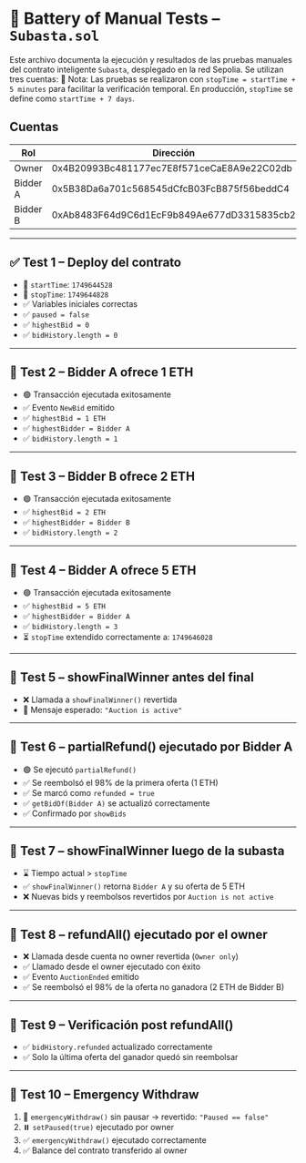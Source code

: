 # 🧪 Battery of Manual Tests – `Subasta.sol`

Este archivo documenta la ejecución y resultados de las pruebas manuales del contrato inteligente `Subasta`, desplegado en la red Sepolia. Se utilizan tres cuentas:
🧪 Nota: Las pruebas se realizaron con `stopTime = startTime + 5 minutes` para facilitar la verificación temporal. En producción, `stopTime` se define como `startTime + 7 days`.

## Cuentas

| Rol       | Dirección                                                 |
|-----------|-----------------------------------------------------------|
| Owner     | 0x4B20993Bc481177ec7E8f571ceCaE8A9e22C02db                |
| Bidder A  | 0x5B38Da6a701c568545dCfcB03FcB875f56beddC4                |
| Bidder B  | 0xAb8483F64d9C6d1EcF9b849Ae677dD3315835cb2                |

---

## ✅ Test 1 – Deploy del contrato

- 📌 `startTime`: `1749644528`
- 📌 `stopTime`: `1749644828`
- ✅ Variables iniciales correctas
- ✅ `paused = false`
- ✅ `highestBid = 0`
- ✅ `bidHistory.length = 0`

---

## 🧪 Test 2 – Bidder A ofrece 1 ETH

- 🟢 Transacción ejecutada exitosamente
- ✅ Evento `NewBid` emitido
- ✅ `highestBid = 1 ETH`
- ✅ `highestBidder = Bidder A`
- ✅ `bidHistory.length = 1`

---

## 🧪 Test 3 – Bidder B ofrece 2 ETH

- 🟢 Transacción ejecutada exitosamente
- ✅ `highestBid = 2 ETH`
- ✅ `highestBidder = Bidder B`
- ✅ `bidHistory.length = 2`

---

## 🧪 Test 4 – Bidder A ofrece 5 ETH

- 🟢 Transacción ejecutada exitosamente
- ✅ `highestBid = 5 ETH`
- ✅ `highestBidder = Bidder A`
- ✅ `bidHistory.length = 3`
- ⏳ `stopTime` extendido correctamente a: `1749646028`

---

## 🧪 Test 5 – showFinalWinner antes del final

- ❌ Llamada a `showFinalWinner()` revertida
- 🛑 Mensaje esperado: `"Auction is active"`

---

## 🧪 Test 6 – partialRefund() ejecutado por Bidder A

- 🟢 Se ejecutó `partialRefund()`
- ✅ Se reembolsó el 98% de la primera oferta (1 ETH)
- ✅ Se marcó como `refunded = true`
- ✅ `getBidOf(Bidder A)` se actualizó correctamente
- ✅ Confirmado por `showBids`

---

## 🧪 Test 7 – showFinalWinner luego de la subasta

- ⌛ Tiempo actual > `stopTime`
- ✅ `showFinalWinner()` retorna `Bidder A` y su oferta de 5 ETH
- ❌ Nuevas bids y reembolsos revertidos por `Auction is not active`

---

## 🧪 Test 8 – refundAll() ejecutado por el owner

- ❌ Llamada desde cuenta no owner revertida (`Owner only`)
- ✅ Llamado desde el owner ejecutado con éxito
- ✅ Evento `AuctionEnded` emitido
- ✅ Se reembolsó el 98% de la oferta no ganadora (2 ETH de Bidder B)

---

## 🧪 Test 9 – Verificación post refundAll()

- ✅ `bidHistory.refunded` actualizado correctamente
- ✅ Solo la última oferta del ganador quedó sin reembolsar

---

## 🧪 Test 10 – Emergency Withdraw

1. 🔐 `emergencyWithdraw()` sin pausar → revertido: `"Paused == false"`
2. ⏸️ `setPaused(true)` ejecutado por owner
3. ✅ `emergencyWithdraw()` ejecutado correctamente
4. ✅ Balance del contrato transferido al owner